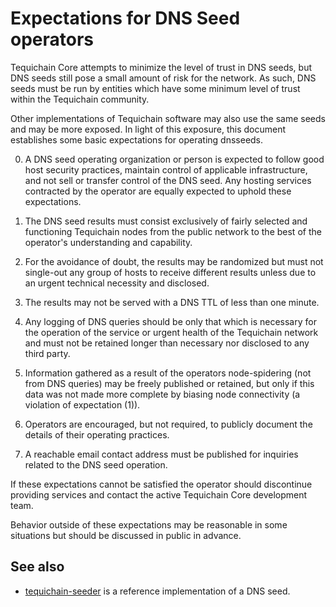 # Expectations for DNS Seed operators

Tequichain Core attempts to minimize the level of trust in DNS seeds,
but DNS seeds still pose a small amount of risk for the network.
As such, DNS seeds must be run by entities which have some minimum
level of trust within the Tequichain community.

Other implementations of Tequichain software may also use the same
seeds and may be more exposed. In light of this exposure, this
document establishes some basic expectations for operating dnsseeds.

0. A DNS seed operating organization or person is expected to follow good
   host security practices, maintain control of applicable infrastructure,
   and not sell or transfer control of the DNS seed. Any hosting services
   contracted by the operator are equally expected to uphold these expectations.

1. The DNS seed results must consist exclusively of fairly selected and
   functioning Tequichain nodes from the public network to the best of the
   operator's understanding and capability.

2. For the avoidance of doubt, the results may be randomized but must not
   single-out any group of hosts to receive different results unless due to an
   urgent technical necessity and disclosed.

3. The results may not be served with a DNS TTL of less than one minute.

4. Any logging of DNS queries should be only that which is necessary
   for the operation of the service or urgent health of the Tequichain
   network and must not be retained longer than necessary nor disclosed
   to any third party.

5. Information gathered as a result of the operators node-spidering
   (not from DNS queries) may be freely published or retained, but only
   if this data was not made more complete by biasing node connectivity
   (a violation of expectation (1)).

6. Operators are encouraged, but not required, to publicly document the
   details of their operating practices.

7. A reachable email contact address must be published for inquiries
   related to the DNS seed operation.

If these expectations cannot be satisfied the operator should
discontinue providing services and contact the active Tequichain
Core development team.

Behavior outside of these expectations may be reasonable in some
situations but should be discussed in public in advance.

## See also

-   [tequichain-seeder](https://github.com/nightlytequichain/tequichain-seeder) is a reference implementation of a DNS seed.

